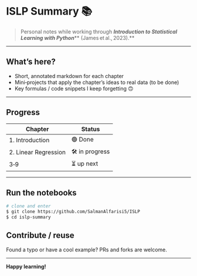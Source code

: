 # ISLP Summary 📚

> Personal notes while working through ***Introduction to Statistical Learning with Python***** (James et al., 2023).**

---

## What’s here?

- Short, annotated markdown for each chapter
- Mini‑projects that apply the chapter’s ideas to real data (to be done)
- Key formulas / code snippets I keep forgetting 🙃

---

## Progress

| Chapter                 | Status         |
| ----------------------- | -------------- |
| 1. Introduction | 🟢 Done |
| 2. Linear Regression    | 🛠 in progress |
| 3‑9                     | ⏳ up next      |

---

## Run the notebooks

```bash
# clone and enter
$ git clone https://github.com/SalmanAlfarisi5/ISLP
$ cd islp-summary

```

## Contribute / reuse

Found a typo or have a cool example? PRs and forks are welcome. 

---

**Happy learning!**

